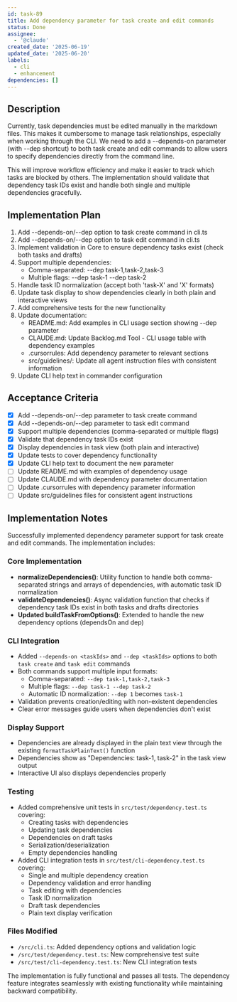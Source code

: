 ```yaml
---
id: task-89
title: Add dependency parameter for task create and edit commands
status: Done
assignee:
  - '@claude'
created_date: '2025-06-19'
updated_date: '2025-06-20'
labels:
  - cli
  - enhancement
dependencies: []
---
```


## Description

Currently, task dependencies must be edited manually in the markdown files. This makes it cumbersome to manage task relationships, especially when working through the CLI. We need to add a --depends-on parameter (with --dep shortcut) to both task create and edit commands to allow users to specify dependencies directly from the command line.

This will improve workflow efficiency and make it easier to track which tasks are blocked by others. The implementation should validate that dependency task IDs exist and handle both single and multiple dependencies gracefully.

## Implementation Plan

1. Add --depends-on/--dep option to task create command in cli.ts
2. Add --depends-on/--dep option to task edit command in cli.ts
3. Implement validation in Core to ensure dependency tasks exist (check both tasks and drafts)
4. Support multiple dependencies:
   - Comma-separated: --dep task-1,task-2,task-3
   - Multiple flags: --dep task-1 --dep task-2
5. Handle task ID normalization (accept both 'task-X' and 'X' formats)
6. Update task display to show dependencies clearly in both plain and interactive views
7. Add comprehensive tests for the new functionality
8. Update documentation:
   - README.md: Add examples in CLI usage section showing --dep parameter
   - CLAUDE.md: Update Backlog.md Tool - CLI usage table with dependency examples
   - .cursorrules: Add dependency parameter to relevant sections
   - src/guidelines/: Update all agent instruction files with consistent information
9. Update CLI help text in commander configuration

## Acceptance Criteria

- [x] Add --depends-on/--dep parameter to task create command
- [x] Add --depends-on/--dep parameter to task edit command
- [x] Support multiple dependencies (comma-separated or multiple flags)
- [x] Validate that dependency task IDs exist
- [x] Display dependencies in task view (both plain and interactive)
- [x] Update tests to cover dependency functionality
- [x] Update CLI help text to document the new parameter
- [ ] Update README.md with examples of dependency usage
- [ ] Update CLAUDE.md with dependency parameter documentation
- [ ] Update .cursorrules with dependency parameter information
- [ ] Update src/guidelines files for consistent agent instructions

## Implementation Notes

Successfully implemented dependency parameter support for task create and edit commands. The implementation includes:

### Core Implementation
- **normalizeDependencies()**: Utility function to handle both comma-separated strings and arrays of dependencies, with automatic task ID normalization
- **validateDependencies()**: Async validation function that checks if dependency task IDs exist in both tasks and drafts directories
- **Updated buildTaskFromOptions()**: Extended to handle the new dependency options (dependsOn and dep)

### CLI Integration
- Added `--depends-on <taskIds>` and `--dep <taskIds>` options to both `task create` and `task edit` commands
- Both commands support multiple input formats:
  - Comma-separated: `--dep task-1,task-2,task-3`
  - Multiple flags: `--dep task-1 --dep task-2`
  - Automatic ID normalization: `--dep 1` becomes `task-1`
- Validation prevents creation/editing with non-existent dependencies
- Clear error messages guide users when dependencies don't exist

### Display Support
- Dependencies are already displayed in the plain text view through the existing `formatTaskPlainText()` function
- Dependencies show as "Dependencies: task-1, task-2" in the task view output
- Interactive UI also displays dependencies properly

### Testing
- Added comprehensive unit tests in `src/test/dependency.test.ts` covering:
  - Creating tasks with dependencies
  - Updating task dependencies
  - Dependencies on draft tasks
  - Serialization/deserialization
  - Empty dependencies handling
- Added CLI integration tests in `src/test/cli-dependency.test.ts` covering:
  - Single and multiple dependency creation
  - Dependency validation and error handling
  - Task editing with dependencies
  - Task ID normalization
  - Draft task dependencies
  - Plain text display verification

### Files Modified
- `/src/cli.ts`: Added dependency options and validation logic
- `/src/test/dependency.test.ts`: New comprehensive test suite
- `/src/test/cli-dependency.test.ts`: New CLI integration tests

The implementation is fully functional and passes all tests. The dependency feature integrates seamlessly with existing functionality while maintaining backward compatibility.
